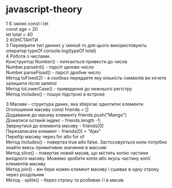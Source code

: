 # javascript-theory
1 Є змінні const і let <br/>
const age = 20 <br/>
let total = 40 <br/>
2 КОНСТАНТИ <br/>
3 Перевірити тип данних у зміной то для цього використовують оператор typeOf console.log(typeOf total) <br/>
4 Робота з числами. <br/> 
Конструктор Number() - питєається привести до числа <br/> 
Number.parseInt() - парсіт целове число <br/>
Number.parseFload() - парсіт дробне число <br/>
Метод toFixed(2) - в скобках передаете яку кількість символів ви хочете залишити після запятої <br/>
Метод toLowerCase() - приведення до нижнього регістру <br/>
Метод includes() - пошук підстрокі в встроке 

3 Масиви - структура даних, яка зберігає однотипні єлементи <br/> 
Оголошення масиву const friends = [] <br/> 
Додавання до масиву єлементу friends.push("Mango") <br/> 
Дізнатися останій індекс - friends.length -1; <br/> 
Звернутися до елемента масиву - friends[0] <br/> 
Перезаписати елемент - friends[0] = "Ajax" <br/> 
Перебір масиву через for або for of <br/> 
Метод includes() - повертаэ true або false. Застосовується коли потрібно знайти якесь примитивне значення в массиві <br/> 
Метод slice() - повертає новий масив, що містить копію частини вихідного масиву. Можемо зробити копія або якусь частину копії єлементів масиву <br/> 
Метод join() - він бере кожен єлемент масиву і сшиває в одну строку через роздільник <br/> 
Метод - splite() - берез строку та розбиває її в масив
